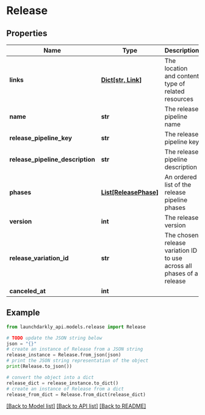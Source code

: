 # Release


## Properties

Name | Type | Description | Notes
------------ | ------------- | ------------- | -------------
**links** | [**Dict[str, Link]**](Link.md) | The location and content type of related resources | [optional] 
**name** | **str** | The release pipeline name | 
**release_pipeline_key** | **str** | The release pipeline key | 
**release_pipeline_description** | **str** | The release pipeline description | 
**phases** | [**List[ReleasePhase]**](ReleasePhase.md) | An ordered list of the release pipeline phases | 
**version** | **int** | The release version | 
**release_variation_id** | **str** | The chosen release variation ID to use across all phases of a release | [optional] 
**canceled_at** | **int** |  | [optional] 

## Example

```python
from launchdarkly_api.models.release import Release

# TODO update the JSON string below
json = "{}"
# create an instance of Release from a JSON string
release_instance = Release.from_json(json)
# print the JSON string representation of the object
print(Release.to_json())

# convert the object into a dict
release_dict = release_instance.to_dict()
# create an instance of Release from a dict
release_from_dict = Release.from_dict(release_dict)
```
[[Back to Model list]](../README.md#documentation-for-models) [[Back to API list]](../README.md#documentation-for-api-endpoints) [[Back to README]](../README.md)



